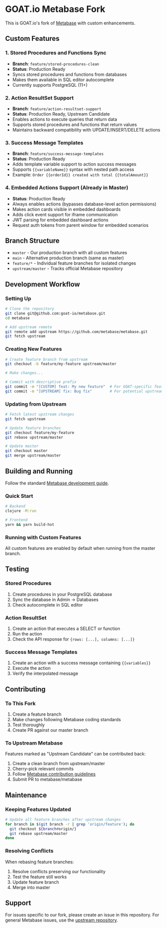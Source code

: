 # GOAT.io Metabase Fork

This is GOAT.io's fork of [Metabase](https://github.com/metabase/metabase) with custom enhancements.

## Custom Features

### 1. Stored Procedures and Functions Sync
- **Branch**: `feature/stored-procedures-clean`
- **Status**: Production Ready
- Syncs stored procedures and functions from databases
- Makes them available in SQL editor autocomplete
- Currently supports PostgreSQL (11+)

### 2. Action ResultSet Support
- **Branch**: `feature/action-resultset-support`
- **Status**: Production Ready, Upstream Candidate
- Enables actions to execute queries that return data
- Supports stored procedures and functions that return values
- Maintains backward compatibility with UPDATE/INSERT/DELETE actions

### 3. Success Message Templates
- **Branch**: `feature/success-message-templates`
- **Status**: Production Ready
- Adds template variable support to action success messages
- Supports `{{variableName}}` syntax with nested path access
- Example: `Order {{orderId}} created with total {{totalAmount}}`

### 4. Embedded Actions Support (Already in Master)
- **Status**: Production Ready
- Always enables actions (bypasses database-level action permissions)
- Makes action cards visible in embedded dashboards
- Adds click event support for iframe communication
- JWT parsing for embedded dashboard actions
- Request auth tokens from parent window for embedded scenarios

## Branch Structure

- `master` - Our production branch with all custom features
- `main` - Alternative production branch (same as master)
- `feature/*` - Individual feature branches for isolated changes
- `upstream/master` - Tracks official Metabase repository

## Development Workflow

### Setting Up
```bash
# Clone the repository
git clone git@github.com:goat-io/metabase.git
cd metabase

# Add upstream remote
git remote add upstream https://github.com/metabase/metabase.git
git fetch upstream
```

### Creating New Features
```bash
# Create feature branch from upstream
git checkout -b feature/my-feature upstream/master

# Make changes...

# Commit with descriptive prefix
git commit -m "[CUSTOM] feat: My new feature"  # For GOAT-specific features
git commit -m "[UPSTREAM] fix: Bug fix"        # For potential upstream contributions
```

### Updating from Upstream
```bash
# Fetch latest upstream changes
git fetch upstream

# Update feature branches
git checkout feature/my-feature
git rebase upstream/master

# Update master
git checkout master
git merge upstream/master
```

## Building and Running

Follow the standard [Metabase development guide](https://github.com/metabase/metabase/blob/master/docs/developers-guide/start.md).

### Quick Start
```bash
# Backend
clojure -M:run

# Frontend
yarn && yarn build-hot
```

### Running with Custom Features
All custom features are enabled by default when running from the master branch.

## Testing

### Stored Procedures
1. Create procedures in your PostgreSQL database
2. Sync the database in Admin → Databases
3. Check autocomplete in SQL editor

### Action ResultSet
1. Create an action that executes a SELECT or function
2. Run the action
3. Check the API response for `{rows: [...], columns: [...]}`

### Success Message Templates
1. Create an action with a success message containing `{{variables}}`
2. Execute the action
3. Verify the interpolated message

## Contributing

### To This Fork
1. Create a feature branch
2. Make changes following Metabase coding standards
3. Test thoroughly
4. Create PR against our master branch

### To Upstream Metabase
Features marked as "Upstream Candidate" can be contributed back:
1. Create a clean branch from upstream/master
2. Cherry-pick relevant commits
3. Follow [Metabase contribution guidelines](https://github.com/metabase/metabase/blob/master/CONTRIBUTING.md)
4. Submit PR to metabase/metabase

## Maintenance

### Keeping Features Updated
```bash
# Update all feature branches after upstream changes
for branch in $(git branch -r | grep 'origin/feature'); do
  git checkout ${branch#origin/}
  git rebase upstream/master
done
```

### Resolving Conflicts
When rebasing feature branches:
1. Resolve conflicts preserving our functionality
2. Test the feature still works
3. Update feature branch
4. Merge into master

## Support

For issues specific to our fork, please create an issue in this repository.
For general Metabase issues, use the [upstream repository](https://github.com/metabase/metabase/issues).